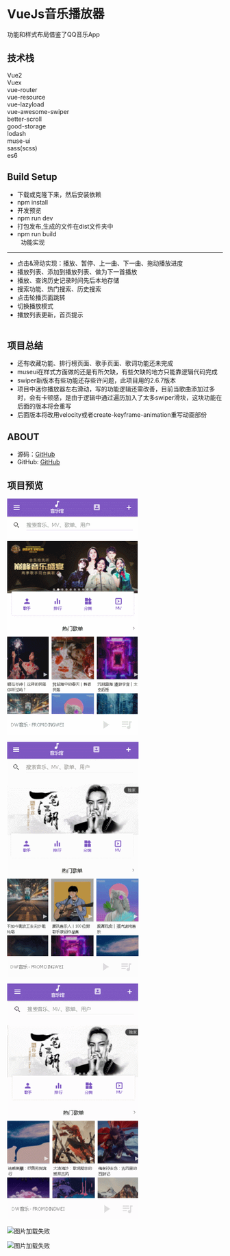 VueJs音乐播放器
=======
功能和样式布局借鉴了QQ音乐App

技术栈
-------
Vue2<br>
Vuex<br>
vue-router<br>
vue-resource<br>
vue-lazyload<br>
vue-awesome-swiper<br>
better-scroll<br>
good-storage<br>
lodash<br>
muse-ui<br>
sass(scss)<br>
es6<br>

Build Setup
-------
* 下载或克隆下来，然后安装依赖<br>
* npm install<br>
* 开发预览<br>
* npm run dev<br>
* 打包发布,生成的文件在dist文件夹中<br>
* npm run build<br>
 
功能实现
-------
* 点击&滑动实现：播放、暂停、上一曲、下一曲、拖动播放进度<br>
* 播放列表、添加到播放列表、做为下一首播放<br>
* 播放、查询历史记录时间先后本地存储<br>
* 搜索功能、热门搜索、历史搜索<br>
* 点击轮播页面跳转<br>
* 切换播放模式<br>
* 播放列表更新，首页提示<br>
 
## 项目总结

* 还有收藏功能、排行榜页面、歌手页面、歌词功能还未完成<br>
* museui在样式方面做的还是有所欠缺，有些欠缺的地方只能靠逻辑代码完成<br>
* swiper新版本有些功能还存些许问题，此项目用的2.6.7版本<br>
* 项目中迷你播放器左右滑动，写的功能逻辑还需改善，目前当歌曲添加过多时，会有卡顿感，是由于逻辑中通过遍历加入了太多swiper滑块，这块功能在后面的版本将会重写<br>
* 后面版本将改用velocity或者create-keyframe-animation重写动画部份<br>

## ABOUT

* 源码：[GitHub](https://github.com/dyweejackee/vue-qq-music/edit/master "vue-qq-music")  
* GitHub: [GitHub](https://github.com/dyweejackee)

## 项目预览

![图片加载失败](https://github.com/dyweejackee/vue-qq-music/raw/master/Screenshots/GIF.gif)

![图片加载失败](https://github.com/dyweejackee/vue-qq-music/raw/master/Screenshots/GIF2.gif)

![图片加载失败](https://github.com/dyweejackee/vue-qq-music/raw/master/Screenshots/GIF3.gif)

![图片加载失败](https://github.com/dyweejackee/vue-qq-music/raw/master/Screenshots/GIF4.gif)

![图片加载失败](https://github.com/dyweejackee/vue-qq-music/raw/master/Screenshots/GIF5.gif)
